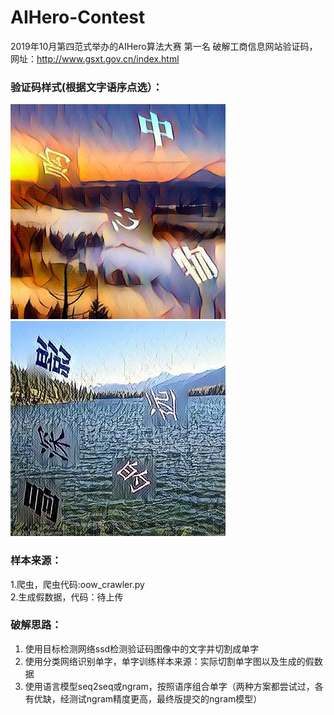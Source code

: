 # AIHero-Contest
2019年10月第四范式举办的AIHero算法大赛  第一名
破解工商信息网站验证码，网址：http://www.gsxt.gov.cn/index.html  
### 验证码样式(根据文字语序点选）：  
![文字](https://github.com/WMandy/AIHero-Contest/blob/master/example_images/000000.png)
![文字](https://github.com/WMandy/AIHero-Contest/blob/master/example_images/000021.png)  
### 样本来源：  
1.爬虫，爬虫代码:oow_crawler.py  
2.生成假数据，代码：待上传
### 破解思路：  
1. 使用目标检测网络ssd检测验证码图像中的文字并切割成单字  
2. 使用分类网络识别单字，单字训练样本来源：实际切割单字图以及生成的假数据  
3. 使用语言模型seq2seq或ngram，按照语序组合单字（两种方案都尝试过，各有优缺，经测试ngram精度更高，最终版提交的ngram模型）  
